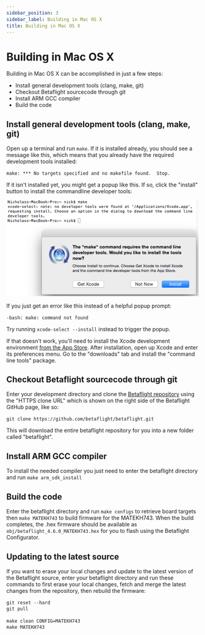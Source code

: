```yaml
---
sidebar_position: 3
sidebar_label: Building in Mac OS X
title: Building in Mac OS X
---
```


# Building in Mac OS X

Building in Mac OS X can be accomplished in just a few steps:

- Install general development tools (clang, make, git)
- Checkout Betaflight sourcecode through git
- Install ARM GCC compiler
- Build the code

## Install general development tools (clang, make, git)

Open up a terminal and run `make`. If it is installed already, you should see a message like this, which means that you
already have the required development tools installed:

```
make: *** No targets specified and no makefile found.  Stop.
```

If it isn't installed yet, you might get a popup like this. If so, click the "install" button to install the commandline
developer tools:

![Prompt to install developer tools](../assets/mac-prompt-tools-install.png)

If you just get an error like this instead of a helpful popup prompt:

```
-bash: make: command not found
```

Try running `xcode-select --install` instead to trigger the popup.

If that doesn't work, you'll need to install the Xcode development environment [from the App Store][]. After
installation, open up Xcode and enter its preferences menu. Go to the "downloads" tab and install the
"command line tools" package.

[from the app store]: https://itunes.apple.com/us/app/xcode/id497799835

## Checkout Betaflight sourcecode through git

Enter your development directory and clone the [Betaflight repository][] using the "HTTPS clone URL" which is shown on
the right side of the Betaflight GitHub page, like so:

```
git clone https://github.com/betaflight/betaflight.git
```

This will download the entire betaflight repository for you into a new folder called "betaflight".

[betaflight repository]: https://github.com/betaflight/betaflight

## Install ARM GCC compiler

To install the needed compiler you just need to enter the betaflight directory and run `make arm_sdk_install`

## Build the code

Enter the betaflight directory and run `make configs` to retrieve board targets then `make MATEKH743` to
build firmware for the MATEKH743. When the build completes, the .hex firmware should be available as
`obj/betaflight_4.6.0_MATEKH743.hex` for you to flash using the Betaflight Configurator.

## Updating to the latest source

If you want to erase your local changes and update to the latest version of the Betaflight source, enter your
betaflight directory and run these commands to first erase your local changes, fetch and merge the latest
changes from the repository, then rebuild the firmware:

```
git reset --hard
git pull

make clean CONFIG=MATEKH743
make MATEKH743
```
